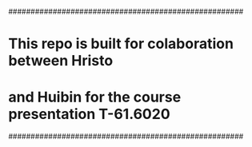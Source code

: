 #####################################################
# This repo is built for colaboration between Hristo 
# and Huibin for the course presentation T-61.6020 
#####################################################